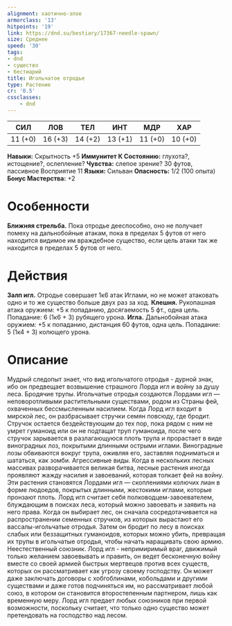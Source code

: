 ```yaml
---
alignment: хаотично-злое
armorclass: '13'
hitpoints: '19'
link: https://dnd.su/bestiary/17367-needle-spawn/
size: Среднее
speed: '30'
tags:
- dnd
- существо
- бестиарий
title: Игольчатое отродье
type: Растение
cr: '0.5'
cssclasses:
    - dnd
---
```



| СИЛ | ЛОВ | ТЕЛ | ИНТ | МДР | ХАР |
|---|---|---|---|---|---|
| 11 (+0) | 16 (+3) | 14 (+2) | 13 (+1) | 11 (+0) | 10 (+0) |
**Навыки:** Скрытность +5
**Иммунитет К Состоянию:** глухота?, истощение?, ослепление?
**Чувства:** слепое зрение? 30 футов, пассивное Восприятие 11
**Языки:** Сильван
**Опасность:** 1/2 (100 опыта)
**Бонус Мастерства:** +2


# Особенности
**Ближняя стрельба.** Пока отродье дееспособно, оно не получает помеху на дальнобойные атакам, пока в пределах 5 футов от него находится видимое им враждебное существо, если цель атаки так же находится в пределах 5 футов от него.


# Действия
**Залп игл.** Отродье совершает 1к6 атак Иглами, но не может атаковать одно и то же существо больше двух раз за ход.
**Клешня.** Рукопашная атака оружием: +5 к попаданию, досягаемость 5 фт., одна цель. Попадание: 6 (1к6 + 3) рубящего урона.
**Игла.** Дальнобойная атака оружием: +5 к попаданию, дистанция 60 футов, одна цель. Попадание: 5 (1к4 + 3) колющего урона.


# Описание
 Мудрый следопыт знает, что вид игольчатого отродья - дурной знак, ибо он предвещает возвышение страшного Лорда игл и войну за душу леса. Бродячие трупы. Игольчатые отродья создаются Лордами игл — неповоротливыми растительными существами, родом из Страны фей, охваченных бессмысленным насилием. Когда Лорд игл входит в мирской лес, он разбрасывает стручки семян повсюду, где бродит. Стручок остается бездействующим до тех пор, пока рядом с ним не умрет гуманоид или он не подтащат труп гуманоида, после чего стручок зарывается в разлагающуюся плоть трупа и прорастает в виде виноградных лоз, покрытыми длинными острыми иглами. Виноградные лозы обвиваются вокруг трупа, оживляя его, заставляя подниматься и шататься, как зомби. Агрессивные виды. Когда в нескольких лесных массивах разворачивается великая битва, лесные растения иногда проявляют жажду насилия и завоеваний, которая толкает фей на войну. Эти растения становятся Лордами игл — скоплениями колючих лиан в форме людоедов, покрытых длинными, жестокими иглами, которые пронзают плоть. Лорд игл считает себя полководцем-завоевателем, блуждающим в поисках леса, который можно завоевать и заявить на него права. Когда он выбирает лес, он сначала сосредотачивается на распространении семенных стручков, из которых вырастают его вассалы-игольчатые отродья. Затем он бродит по лесу в поисках слабых или беззащитных гуманоидов, которых можно убить, превращая их трупы в игольчатые отродья, чтобы начать наращивать свою армию. Неестественный союзник. Лорд игл - непримиримый враг, движимый только желанием завоевывать и править, он ведет бесконечную войну вместе со своей армией быстрых мертвецов против всех существ, которых он рассматривает как угрозу своему господству. Он может даже заключать договоры с хобгоблинами, кобольдами и другими существами и даже готов подчиняться им, но рассматривает любой союз, в котором он становится второстепенным партнером, лишь как временную меру. Лорд игл предает любых союзников при первой возможности, поскольку считает, что только одно существо может претендовать на господство над лесом.